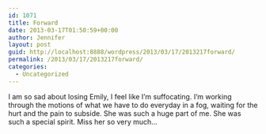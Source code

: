 ```yaml
---
id: 1071
title: Forward
date: 2013-03-17T01:50:59+00:00
author: Jennifer
layout: post
guid: http://localhost:8888/wordpress/2013/03/17/2013217forward/
permalink: /2013/03/17/2013217forward/
categories:
  - Uncategorized
---
```

I am so sad about losing Emily, I feel like I&#8217;m suffocating. I&#8217;m working through the motions of what we have to do everyday in a fog, waiting for the hurt and the pain to subside. She was such a huge part of me. She was such a special spirit. Miss her so very much&#8230;
